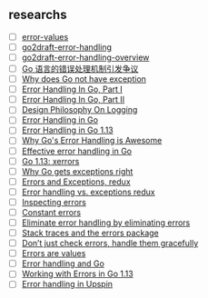 ## researchs
- [ ] [error-values](https://go.googlesource.com/proposal/+/master/design/29934-error-values.md)
- [ ] [go2draft-error-handling](https://go.googlesource.com/proposal/+/master/design/go2draft-error-handling.md)
- [ ] [go2draft-error-handling-overview](https://go.googlesource.com/proposal/+/master/design/go2draft-error-handling-overview.md)
- [ ] [Go 语言的错误处理机制引发争议](https://www.infoq.cn/news/2012/11/go-error-handle/)
- [ ] [Why does Go not have exception](https://golang.org/doc/faq#exceptions)
- [ ] [Error Handling In Go, Part I](https://www.ardanlabs.com/blog/2014/10/error-handling-in-go-part-i.html)
- [ ] [Error Handling In Go, Part II](https://www.ardanlabs.com/blog/2014/11/error-handling-in-go-part-ii.html)
- [ ] [Design Philosophy On Logging](https://www.ardanlabs.com/blog/2017/05/design-philosophy-on-logging.html)
- [ ] [Error Handling in Go](https://medium.com/gett-engineering/error-handling-in-go-53b8a7112d04)
- [ ] [Error Handling in Go 1.13](https://medium.com/gett-engineering/error-handling-in-go-1-13-5ee6d1e0a55c)
- [ ] [Why Go's Error Handling is Awesome](https://rauljordan.com/2020/07/06/why-go-error-handling-is-awesome.html)
- [ ] [Effective error handling in Go](https://morsmachine.dk/error-handling)
- [ ] [Go 1.13: xerrors](https://crawshaw.io/blog/xerrors)
- [ ] [Why Go gets exceptions right](https://dave.cheney.net/2012/01/18/why-go-gets-exceptions-right)
- [ ] [Errors and Exceptions, redux](https://dave.cheney.net/2015/01/26/errors-and-exceptions-redux)
- [ ] [Error handling vs. exceptions redux](https://dave.cheney.net/2014/11/04/error-handling-vs-exceptions-redux)
- [ ] [Inspecting errors](https://dave.cheney.net/2014/12/24/inspecting-errors)
- [ ] [Constant errors](https://dave.cheney.net/2016/04/07/constant-errors)
- [ ] [Eliminate error handling by eliminating errors](https://dave.cheney.net/2019/01/27/eliminate-error-handling-by-eliminating-errors)
- [ ] [Stack traces and the errors package](https://dave.cheney.net/2016/06/12/stack-traces-and-the-errors-package)
- [ ] [Don’t just check errors, handle them gracefully](https://dave.cheney.net/2016/04/27/dont-just-check-errors-handle-them-gracefully)
- [ ] [Errors are values](https://blog.golang.org/errors-are-values)
- [ ] [Error handling and Go](https://blog.golang.org/error-handling-and-go)
- [ ] [Working with Errors in Go 1.13](https://blog.golang.org/go1.13-errors)
- [ ] [Error handling in Upspin](https://commandcenter.blogspot.com/2017/12/error-handling-in-upspin.html)
